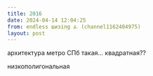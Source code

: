 ```yaml
---
title: 2016
date: 2024-04-14 12:04:25
from: endless шизing ⍼ (channel1162404975)
layout: post
---
```


архитектура метро СПб такая... квадратная??

низкополигональная
